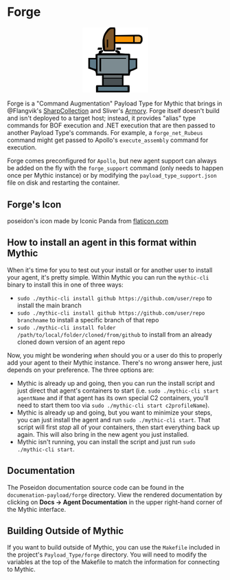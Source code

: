 # Forge

<p align="center">
  <img alt="Forge Logo" src="agent_icons/forge.svg" height="30%" width="30%">
</p>

Forge is a "Command Augmentation" Payload Type for Mythic that brings in @Flangvik's [SharpCollection](https://github.com/Flangvik/SharpCollection) and Sliver's [Armory](https://github.com/sliverarmory/armory/blob/master/armory.json).
Forge itself doesn't build and isn't deployed to a target host; instead, it provides "alias" type commands for BOF execution and .NET execution that are then passed to another Payload Type's commands.
For example, a `forge_net_Rubeus` command might get passed to Apollo's `execute_assembly` command for execution.

Forge comes preconfigured for `Apollo`, but new agent support can always be added on the fly with the `forge_support` command (only needs to happen once per Mythic instance) or by modifying the `payload_type_support.json` file on disk and restarting the container.

## Forge's Icon

poseidon's icon made by Iconic Panda from [flaticon.com](https://www.flaticon.com/free-icons/forge)

## How to install an agent in this format within Mythic

When it's time for you to test out your install or for another user to install your agent, it's pretty simple. Within Mythic you can run the `mythic-cli` binary to install this in one of three ways:

* `sudo ./mythic-cli install github https://github.com/user/repo` to install the main branch
* `sudo ./mythic-cli install github https://github.com/user/repo branchname` to install a specific branch of that repo
* `sudo ./mythic-cli install folder /path/to/local/folder/cloned/from/github` to install from an already cloned down version of an agent repo

Now, you might be wondering _when_ should you or a user do this to properly add your agent to their Mythic instance. There's no wrong answer here, just depends on your preference. The three options are:

* Mythic is already up and going, then you can run the install script and just direct that agent's containers to start (i.e. `sudo ./mythic-cli start agentName` and if that agent has its own special C2 containers, you'll need to start them too via `sudo ./mythic-cli start c2profileName`).
* Mythic is already up and going, but you want to minimize your steps, you can just install the agent and run `sudo ./mythic-cli start`. That script will first _stop_ all of your containers, then start everything back up again. This will also bring in the new agent you just installed.
* Mythic isn't running, you can install the script and just run `sudo ./mythic-cli start`.

## Documentation

The Poseidon documentation source code can be found in the `documenation-payload/forge` directory.
View the rendered documentation by clicking on **Docs -> Agent Documentation** in the upper right-hand corner of the Mythic
interface.

## Building Outside of Mythic

If you want to build outside of Mythic, you can use the `Makefile` included in the project's `Payload_Type/forge` directory. You will need to modify the variables at the top of the Makefile to match the information for connecting to Mythic. 
